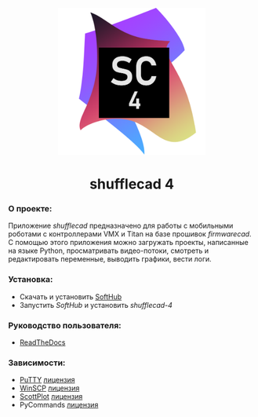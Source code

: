 <p align="center">
  <a href="https://studicad.readthedocs.io/en/latest/docs/all_docs/Shufflecad_docs/index.html">
    <img src="https://github.com/CADindustries/container/blob/main/logos/logo_sc4.png" alt="shufflecad 4 logo" width="300" height="300">
  </a>
</p>
<h1 align="center">shufflecad 4</h1>

<h3>О проекте:</h3>  

Приложение *shufflecad* предназначено для работы с мобильными роботами с контроллерами VMX и Titan на базе прошивок *firmwarecad*. С помощью этого приложения можно загружать проекты, написанные на языке Python, просматривать видео-потоки, смотреть и редактировать переменные, выводить графики, вести логи.  

<h3>Установка:</h3>  

- Скачать и установить [SoftHub](https://softv.su/SoftHub/Apps/SoftHub/SoftHubSetup.exe)
- Запустить *SoftHub* и установить *shufflecad-4*

<h3>Руководство пользователя:</h3>  

- [ReadTheDocs](https://studicad.readthedocs.io/en/latest/docs/all_docs/Shufflecad_docs/index.html)

<h3>Зависимости:</h3>  

- [PuTTY](https://putty.org/) [лицензия](https://github.com/CrackAndDie/shufflecad_4/blob/main/Addons/WinSCP/PuTTY/LICENCE.txt)
- [WinSCP](https://winscp.net/eng/index.php) [лицензия](https://github.com/CrackAndDie/shufflecad_4/blob/main/Addons/WinSCP/license.txt)
- [ScottPlot](https://github.com/ScottPlot/ScottPlot) [лицензия](https://github.com/ScottPlot/ScottPlot/blob/main/LICENSE)
- PyCommands [лицензия](https://github.com/CrackAndDie/shufflecad_4/blob/main/Addons/PyCommands/license.txt)
